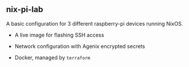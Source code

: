 ## nix-pi-lab

A basic configuration for 3 different raspberry-pi devices running NixOS.

- A live image for flashing SSH access

- Network configuration with Agenix encrypted secrets

- Docker, managed by `terraform`

